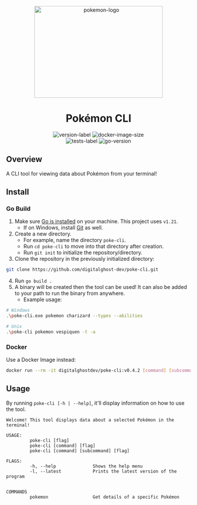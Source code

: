 <div align="center">
    <img height="250" width="350" src="https://cdn.simpleicons.org/pokemon/FFCC00" alt="pokemon-logo"/>
    <h1>Pokémon CLI</h1>
    <img src="https://img.shields.io/github/v/release/digitalghost-dev/poke-cli?style=flat-square&logo=git&logoColor=FFCC00&label=Release%20Version&labelColor=EEE&color=FFCC00" alt="version-label">
    <img src="https://img.shields.io/docker/image-size/digitalghostdev/poke-cli/v0.2.0?arch=arm64&style=flat-square&logo=docker&logoColor=FFCC00&labelColor=EEE&color=FFCC00" alt="docker-image-size">
</div>

<div align="center">
    <img src="https://img.shields.io/github/actions/workflow/status/digitalghost-dev/poke-cli/go_test.yml?style=flat-square&logo=go&logoColor=00ADD8&label=Tests&labelColor=EEE&color=00ADD8" alt="tests-label">
    <img src="https://img.shields.io/github/go-mod/go-version/digitalghost-dev/poke-cli?style=flat-square&logo=Go&labelColor=EEE&color=00ADD8" alt="go-version">
</div>

## Overview
A CLI tool for viewing data about Pokémon from your terminal!

## Install

### Go Build
1. Make sure [Go is installed](https://go.dev/dl/) on your machine. This project uses `v1.21`.
   * If on Windows, install [Git](https://git-scm.com/download/win) as well.
2. Create a new directory. 
   * For example, name the directory `poke-cli`. 
   * Run `cd poke-cli` to move into that directory after creation.
   * Run `git init` to initialize the repository/directory.
3. Clone the repository in the previously initialized directory: 
```bash
git clone https://github.com/digitalghost-dev/poke-cli.git
```
4. Run `go build .`
5. A binary will be created then the tool can be used! It can also be added to your path to run the binary from anywhere.
   * Example usage:
```bash
# Windows
.\poke-cli.exe pokemon charizard --types --abilities

# Unix
.\poke-cli pokemon vespiquen -t -a
```

### Docker
Use a Docker Image instead:
```bash
docker run --rm -it digitalghostdev/poke-cli:v0.4.2 [command] [subcommand] [flag]
```

## Usage
By running `poke-cli [-h | --help]`, it'll display information on how to use the tool. 
```
Welcome! This tool displays data about a selected Pokémon in the terminal!
      
USAGE:
         poke-cli [flag]
         poke-cli [command] [flag]
         poke-cli [command] [subcommand] [flag]
      
FLAGS:
         -h, --help              Shows the help menu
         -l, --latest            Prints the latest version of the program

        
COMMANDS
         pokemon                 Get details of a specific Pokémon

```
